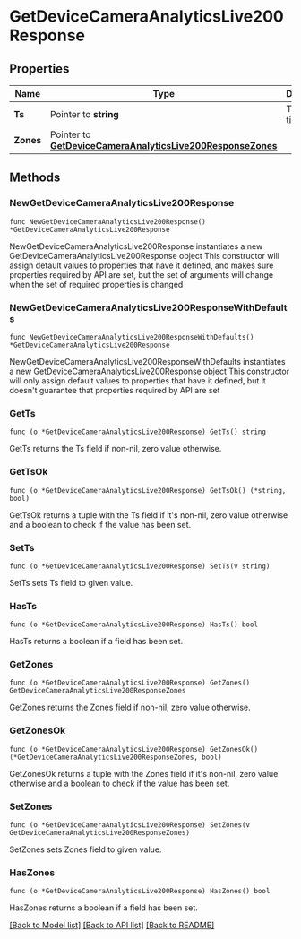 # GetDeviceCameraAnalyticsLive200Response

## Properties

Name | Type | Description | Notes
------------ | ------------- | ------------- | -------------
**Ts** | Pointer to **string** | The current time | [optional] 
**Zones** | Pointer to [**GetDeviceCameraAnalyticsLive200ResponseZones**](GetDeviceCameraAnalyticsLive200ResponseZones.md) |  | [optional] 

## Methods

### NewGetDeviceCameraAnalyticsLive200Response

`func NewGetDeviceCameraAnalyticsLive200Response() *GetDeviceCameraAnalyticsLive200Response`

NewGetDeviceCameraAnalyticsLive200Response instantiates a new GetDeviceCameraAnalyticsLive200Response object
This constructor will assign default values to properties that have it defined,
and makes sure properties required by API are set, but the set of arguments
will change when the set of required properties is changed

### NewGetDeviceCameraAnalyticsLive200ResponseWithDefaults

`func NewGetDeviceCameraAnalyticsLive200ResponseWithDefaults() *GetDeviceCameraAnalyticsLive200Response`

NewGetDeviceCameraAnalyticsLive200ResponseWithDefaults instantiates a new GetDeviceCameraAnalyticsLive200Response object
This constructor will only assign default values to properties that have it defined,
but it doesn't guarantee that properties required by API are set

### GetTs

`func (o *GetDeviceCameraAnalyticsLive200Response) GetTs() string`

GetTs returns the Ts field if non-nil, zero value otherwise.

### GetTsOk

`func (o *GetDeviceCameraAnalyticsLive200Response) GetTsOk() (*string, bool)`

GetTsOk returns a tuple with the Ts field if it's non-nil, zero value otherwise
and a boolean to check if the value has been set.

### SetTs

`func (o *GetDeviceCameraAnalyticsLive200Response) SetTs(v string)`

SetTs sets Ts field to given value.

### HasTs

`func (o *GetDeviceCameraAnalyticsLive200Response) HasTs() bool`

HasTs returns a boolean if a field has been set.

### GetZones

`func (o *GetDeviceCameraAnalyticsLive200Response) GetZones() GetDeviceCameraAnalyticsLive200ResponseZones`

GetZones returns the Zones field if non-nil, zero value otherwise.

### GetZonesOk

`func (o *GetDeviceCameraAnalyticsLive200Response) GetZonesOk() (*GetDeviceCameraAnalyticsLive200ResponseZones, bool)`

GetZonesOk returns a tuple with the Zones field if it's non-nil, zero value otherwise
and a boolean to check if the value has been set.

### SetZones

`func (o *GetDeviceCameraAnalyticsLive200Response) SetZones(v GetDeviceCameraAnalyticsLive200ResponseZones)`

SetZones sets Zones field to given value.

### HasZones

`func (o *GetDeviceCameraAnalyticsLive200Response) HasZones() bool`

HasZones returns a boolean if a field has been set.


[[Back to Model list]](../README.md#documentation-for-models) [[Back to API list]](../README.md#documentation-for-api-endpoints) [[Back to README]](../README.md)


